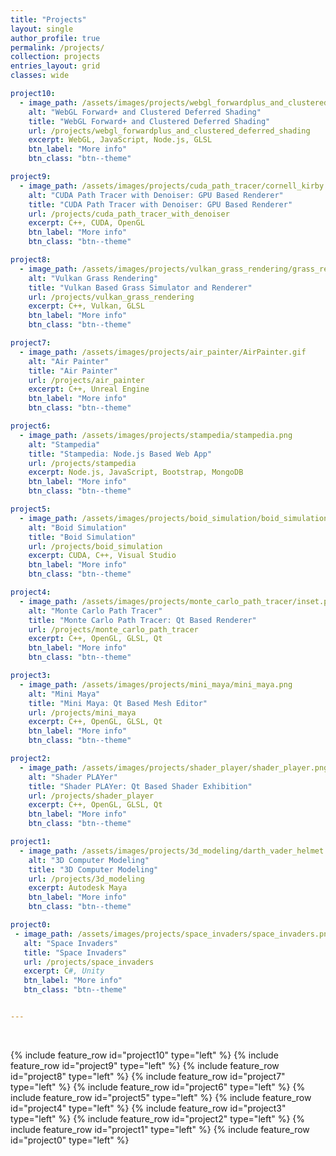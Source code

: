 ```yaml
---
title: "Projects"
layout: single
author_profile: true
permalink: /projects/
collection: projects
entries_layout: grid
classes: wide

project10:
  - image_path: /assets/images/projects/webgl_forwardplus_and_clustered_deferred_shading/webgl_shading.gif  
    alt: "WebGL Forward+ and Clustered Deferred Shading"
    title: "WebGL Forward+ and Clustered Deferred Shading"
    url: /projects/webgl_forwardplus_and_clustered_deferred_shading
    excerpt: WebGL, JavaScript, Node.js, GLSL
    btn_label: "More info"
    btn_class: "btn--theme"

project9:
  - image_path: /assets/images/projects/cuda_path_tracer/cornell_kirby.png  
    alt: "CUDA Path Tracer with Denoiser: GPU Based Renderer"
    title: "CUDA Path Tracer with Denoiser: GPU Based Renderer"
    url: /projects/cuda_path_tracer_with_denoiser
    excerpt: C++, CUDA, OpenGL
    btn_label: "More info"
    btn_class: "btn--theme"

project8:
  - image_path: /assets/images/projects/vulkan_grass_rendering/grass_rendering.gif  
    alt: "Vulkan Grass Rendering"
    title: "Vulkan Based Grass Simulator and Renderer"
    url: /projects/vulkan_grass_rendering
    excerpt: C++, Vulkan, GLSL
    btn_label: "More info"
    btn_class: "btn--theme"

project7:
  - image_path: /assets/images/projects/air_painter/AirPainter.gif
    alt: "Air Painter"
    title: "Air Painter"
    url: /projects/air_painter
    excerpt: C++, Unreal Engine
    btn_label: "More info"
    btn_class: "btn--theme"

project6:
  - image_path: /assets/images/projects/stampedia/stampedia.png  
    alt: "Stampedia"
    title: "Stampedia: Node.js Based Web App"
    url: /projects/stampedia
    excerpt: Node.js, JavaScript, Bootstrap, MongoDB
    btn_label: "More info"
    btn_class: "btn--theme"

project5:
  - image_path: /assets/images/projects/boid_simulation/boid_simulation.gif  
    alt: "Boid Simulation"
    title: "Boid Simulation"
    url: /projects/boid_simulation
    excerpt: CUDA, C++, Visual Studio
    btn_label: "More info"
    btn_class: "btn--theme"

project4:
  - image_path: /assets/images/projects/monte_carlo_path_tracer/inset.png  
    alt: "Monte Carlo Path Tracer"
    title: "Monte Carlo Path Tracer: Qt Based Renderer"
    url: /projects/monte_carlo_path_tracer
    excerpt: C++, OpenGL, GLSL, Qt
    btn_label: "More info"
    btn_class: "btn--theme"

project3:
  - image_path: /assets/images/projects/mini_maya/mini_maya.png  
    alt: "Mini Maya"
    title: "Mini Maya: Qt Based Mesh Editor"
    url: /projects/mini_maya
    excerpt: C++, OpenGL, GLSL, Qt
    btn_label: "More info"
    btn_class: "btn--theme"

project2:
  - image_path: /assets/images/projects/shader_player/shader_player.png  
    alt: "Shader PLAYer"
    title: "Shader PLAYer: Qt Based Shader Exhibition"
    url: /projects/shader_player
    excerpt: C++, OpenGL, GLSL, Qt
    btn_label: "More info"
    btn_class: "btn--theme"

project1:
  - image_path: /assets/images/projects/3d_modeling/darth_vader_helmet.jpg  
    alt: "3D Computer Modeling"
    title: "3D Computer Modeling"
    url: /projects/3d_modeling
    excerpt: Autodesk Maya
    btn_label: "More info"
    btn_class: "btn--theme"

project0:
 - image_path: /assets/images/projects/space_invaders/space_invaders.png  
   alt: "Space Invaders"
   title: "Space Invaders"
   url: /projects/space_invaders
   excerpt: C#, Unity
   btn_label: "More info"
   btn_class: "btn--theme"


---
```




&nbsp;
<!-- **Other projects are coming soon ...** -->
<!-- {: .notice--warning} -->

{% include feature_row id="project10" type="left" %}
{% include feature_row id="project9" type="left" %}
{% include feature_row id="project8" type="left" %}
{% include feature_row id="project7" type="left" %}
{% include feature_row id="project6" type="left" %}
{% include feature_row id="project5" type="left" %}
{% include feature_row id="project4" type="left" %}
{% include feature_row id="project3" type="left" %}
{% include feature_row id="project2" type="left" %}
{% include feature_row id="project1" type="left" %}
{% include feature_row id="project0" type="left" %}
